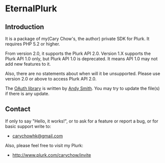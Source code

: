# EternalPlurk


## Introduction

It is a package of my(Cary Chow's, the author) private SDK for Plurk. It requires PHP 5.2 or higher.

From version 2.0, it supports the Plurk API 2.0. Version 1.X supports the Plurk API 1.0 only, but Plurk API 1.0 is deprecated. It means API 1.0 may not add new features to it.

Also, there are no statements about when will it be unsupported. Please use version 2.0 or above to access Plurk API 2.0.

The [OAuth library](http://oauth.googlecode.com/svn/code/php/) is written by [Andy Smith](http://term.ie/). You may try to update the file(s) if there is any update.

## Contact

If only to say "Hello, it works!", or to ask for a feature or report a bug,
or for basic support write to:
 
- carychowhk@gmail.com

Also, please feel free to visit my Plurk:

- http://www.plurk.com/carychow/invite
